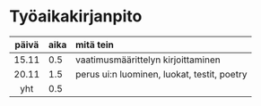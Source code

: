 # Työaikakirjanpito

| päivä | aika | mitä tein  |
| :----:|:-----| :-----|
| 15.11 | 0.5  | vaatimusmäärittelyn kirjoittaminen |
| 20.11 | 1.5  | perus ui:n luominen, luokat, testit, poetry |
| yht   | 0.5  | | 
